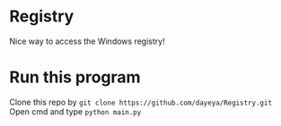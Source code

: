 # Registry
 Nice way to access the Windows registry!

# Run this program
Clone this repo by 
```git clone https://github.com/dayeya/Registry.git```
Open cmd and type
```python main.py```
